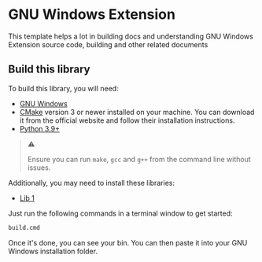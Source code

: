# GNU Windows Extension

This template helps a lot in building docs and understanding GNU Windows Extension source code, building and other related documents

## Build this library

To build this library, you will need:

* [GNU Windows](https://github.com/tfslabs/gnu-windows)
* [CMake](https://www.cmake.org/) version 3 or newer installed on your machine. You can download it from the official website and follow their installation instructions.
* [Python 3.9+](https://python.org)

> :warning:
>
> Ensure you can run `make`, `gcc`  and `g++` from the command line without issues.

Additionally, you may need to install these libraries:

* [Lib 1]()

Just run the  following commands in a terminal window to get started:

```cmd
build.cmd
```

Once it's done, you can see your bin. You can then paste it into your GNU Windows installation folder.
